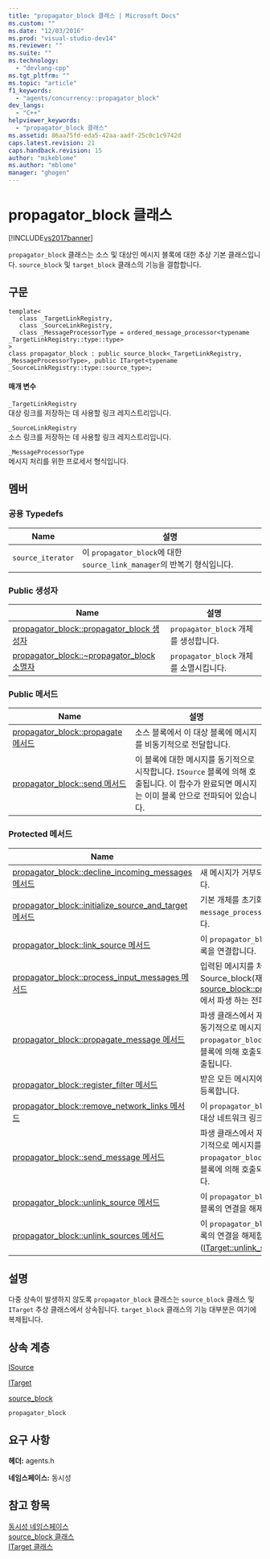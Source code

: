 ```yaml
---
title: "propagator_block 클래스 | Microsoft Docs"
ms.custom: ""
ms.date: "12/03/2016"
ms.prod: "visual-studio-dev14"
ms.reviewer: ""
ms.suite: ""
ms.technology: 
  - "devlang-cpp"
ms.tgt_pltfrm: ""
ms.topic: "article"
f1_keywords: 
  - "agents/concurrency::propagator_block"
dev_langs: 
  - "C++"
helpviewer_keywords: 
  - "propagator_block 클래스"
ms.assetid: 86aa75fd-eda5-42aa-aadf-25c0c1c9742d
caps.latest.revision: 21
caps.handback.revision: 15
author: "mikeblome"
ms.author: "mblome"
manager: "ghogen"
---
```

# propagator_block 클래스
[!INCLUDE[vs2017banner](../../../assembler/inline/includes/vs2017banner.md)]

`propagator_block` 클래스는 소스 및 대상인 메시지 블록에 대한 추상 기본 클래스입니다.  `source_block` 및 `target_block` 클래스의 기능을 결합합니다.  
  
## 구문  
  
```  
template<  
   class _TargetLinkRegistry,  
   class _SourceLinkRegistry,  
   class _MessageProcessorType = ordered_message_processor<typename _TargetLinkRegistry::type::type>  
>  
class propagator_block : public source_block<_TargetLinkRegistry, _MessageProcessorType>, public ITarget<typename _SourceLinkRegistry::type::source_type>;  
```  
  
#### 매개 변수  
 `_TargetLinkRegistry`  
 대상 링크를 저장하는 데 사용할 링크 레지스트리입니다.  
  
 `_SourceLinkRegistry`  
 소스 링크를 저장하는 데 사용할 링크 레지스트리입니다.  
  
 `_MessageProcessorType`  
 메시지 처리를 위한 프로세서 형식입니다.  
  
## 멤버  
  
### 공용 Typedefs  
  
|Name|설명|  
|----------|--------|  
|`source_iterator`|이 `propagator_block`에 대한 `source_link_manager`의 반복기 형식입니다.|  
  
### Public 생성자  
  
|Name|설명|  
|----------|--------|  
|[propagator\_block::propagator\_block 생성자](../Topic/propagator_block::propagator_block%20Constructor.md)|`propagator_block` 개체를 생성합니다.|  
|[propagator\_block::~propagator\_block 소멸자](../Topic/propagator_block::~propagator_block%20Destructor.md)|`propagator_block` 개체를 소멸시킵니다.|  
  
### Public 메서드  
  
|Name|설명|  
|----------|--------|  
|[propagator\_block::propagate 메서드](../Topic/propagator_block::propagate%20Method.md)|소스 블록에서 이 대상 블록에 메시지를 비동기적으로 전달합니다.|  
|[propagator\_block::send 메서드](../Topic/propagator_block::send%20Method.md)|이 블록에 대한 메시지를 동기적으로 시작합니다.  `ISource` 블록에 의해 호출됩니다.  이 함수가 완료되면 메시지는 이미 블록 안으로 전파되어 있습니다.|  
  
### Protected 메서드  
  
|Name|설명|  
|----------|--------|  
|[propagator\_block::decline\_incoming\_messages 메서드](../Topic/propagator_block::decline_incoming_messages%20Method.md)|새 메시지가 거부되어야 하는 블록을 나타냅니다.|  
|[propagator\_block::initialize\_source\_and\_target 메서드](../Topic/propagator_block::initialize_source_and_target%20Method.md)|기본 개체를 초기화합니다.  특히, `message_processor` 개체를 초기화해야 합니다.|  
|[propagator\_block::link\_source 메서드](../Topic/propagator_block::link_source%20Method.md)|이 `propagator_block` 개체에 지정된 소스 블록을 연결합니다.|  
|[propagator\_block::process\_input\_messages 메서드](../Topic/propagator_block::process_input_messages%20Method.md)|입력된 메시지를 처리합니다.  Source\_block\(재정의  [source\_block::process\_input\_messages](../Topic/source_block::process_input_messages%20Method.md).\)에서 파생 하는 전파자 블록 에서만 유효합니다.|  
|[propagator\_block::propagate\_message 메서드](../Topic/propagator_block::propagate_message%20Method.md)|파생 클래스에서 재정의된 경우 이 메서드는 비동기적으로 메시지를 `ISource` 블록에서 이 `propagator_block` 개체를 전달합니다.  소스 블록에 의해 호출되면 `propagate` 메서드가 호출됩니다.|  
|[propagator\_block::register\_filter 메서드](../Topic/propagator_block::register_filter%20Method.md)|받은 모든 메시지에 대해 호출될 필터 메서드를 등록합니다.|  
|[propagator\_block::remove\_network\_links 메서드](../Topic/propagator_block::remove_network_links%20Method.md)|이 `propagator_block` 개체에서 모든 소스 및 대상 네트워크 링크를 제거합니다.|  
|[propagator\_block::send\_message 메서드](../Topic/propagator_block::send_message%20Method.md)|파생 클래스에서 재정의된 경우 이 메서드를 동기적으로 메시지를 `ISource` 블록에서 이 `propagator_block` 개체를 전달합니다.  소스 블록에 의해 호출되면 `send` 메서드가 호출됩니다.|  
|[propagator\_block::unlink\_source 메서드](../Topic/propagator_block::unlink_source%20Method.md)|이 `propagator_block` 개체에서 지정한 소스 블록의 연결을 해제합니다.|  
|[propagator\_block::unlink\_sources 메서드](../Topic/propagator_block::unlink_sources%20Method.md)|이 `propagator_block` 개체에서 모든 소스 블록의 연결을 해제합니다. \([ITarget::unlink\_sources](../Topic/ITarget::unlink_sources%20Method.md)를 재정의합니다.\)|  
  
## 설명  
 다중 상속이 발생하지 않도록 `propagator_block` 클래스는 `source_block` 클래스 및 `ITarget` 추상 클래스에서 상속됩니다.  `target_block` 클래스의 기능 대부분은 여기에 복제됩니다.  
  
## 상속 계층  
 [ISource](../../../parallel/concrt/reference/isource-class.md)  
  
 [ITarget](../../../parallel/concrt/reference/itarget-class.md)  
  
 [source\_block](../../../parallel/concrt/reference/source-block-class.md)  
  
 `propagator_block`  
  
## 요구 사항  
 **헤더:** agents.h  
  
 **네임스페이스:** 동시성  
  
## 참고 항목  
 [동시성 네임스페이스](../../../parallel/concrt/reference/concurrency-namespace.md)   
 [source\_block 클래스](../../../parallel/concrt/reference/source-block-class.md)   
 [ITarget 클래스](../../../parallel/concrt/reference/itarget-class.md)